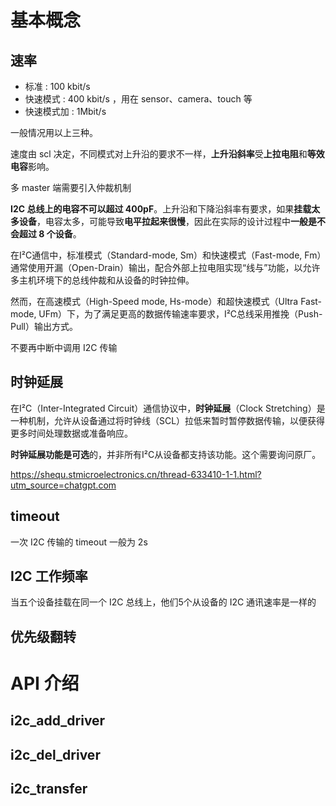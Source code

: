 # 基本概念

## 速率

- 标准 : 100 kbit/s
- 快速模式 : 400 kbit/s ，用在 sensor、camera、touch 等
- 快速模式加 : 1Mbit/s

一般情况用以上三种。



速度由 scl 决定，不同模式对上升沿的要求不一样，**上升沿斜率**受**上拉电阻**和**等效电容**影响。

多 master 端需要引入仲裁机制



**I2C 总线上的电容不可以超过 400pF**。上升沿和下降沿斜率有要求，如果**挂载太多设备**，电容太多，可能导致**电平拉起来很慢**，因此在实际的设计过程中**一般是不会超过 8 个设备**。 





在I²C通信中，标准模式（Standard-mode, Sm）和快速模式（Fast-mode, Fm）通常使用开漏（Open-Drain）输出，配合外部上拉电阻实现“线与”功能，以允许多主机环境下的总线仲裁和从设备的时钟拉伸。

然而，在高速模式（High-Speed mode, Hs-mode）和超快速模式（Ultra Fast-mode, UFm）下，为了满足更高的数据传输速率要求，I²C总线采用推挽（Push-Pull）输出方式。





不要再中断中调用 I2C 传输

## 时钟延展

在I²C（Inter-Integrated Circuit）通信协议中，**时钟延展**（Clock Stretching）是一种机制，允许从设备通过将时钟线（SCL）拉低来暂时暂停数据传输，以便获得更多时间处理数据或准备响应。

**时钟延展功能是可选**的，并非所有I²C从设备都支持该功能。这个需要询问原厂。



https://shequ.stmicroelectronics.cn/thread-633410-1-1.html?utm_source=chatgpt.com





## timeout

一次 I2C 传输的 timeout 一般为 2s 



## I2C 工作频率

当五个设备挂载在同一个 I2C 总线上，他们5个从设备的 I2C 通讯速率是一样的

## 优先级翻转





# API 介绍

## i2c_add_driver



## i2c_del_driver



## i2c_transfer

